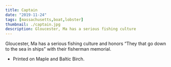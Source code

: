 ```yaml
---
title: Captain
date: "2019-11-24"
tags: [massachusetts,boat,lobster]
thumbnail: ./captain.jpg
description: Gloucester, Ma has a serious fishing culture
---
```


Gloucester, Ma has a serious fishing culture and honors “They that go down to the sea in ships” with their fisherman memorial.

* Printed on Maple and Baltic Birch.